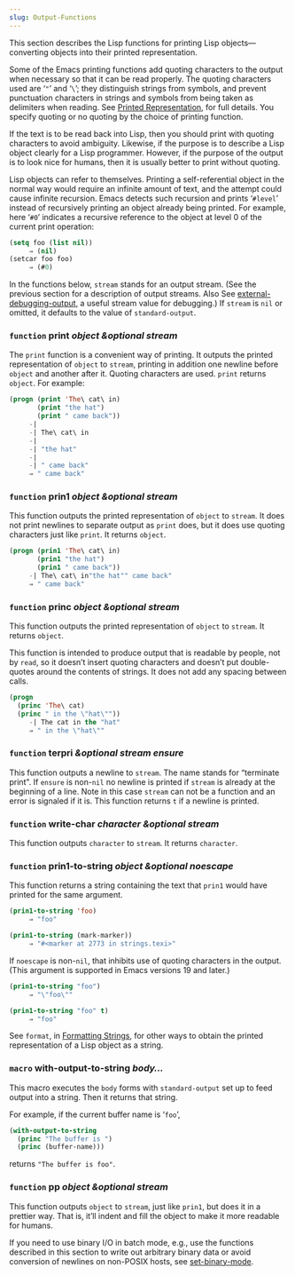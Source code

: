 ```yaml
---
slug: Output-Functions
---
```


This section describes the Lisp functions for printing Lisp objects—converting objects into their printed representation.

Some of the Emacs printing functions add quoting characters to the output when necessary so that it can be read properly. The quoting characters used are ‘`"`’ and ‘`\`’; they distinguish strings from symbols, and prevent punctuation characters in strings and symbols from being taken as delimiters when reading. See [Printed Representation](/docs/elisp/Printed-Representation), for full details. You specify quoting or no quoting by the choice of printing function.

If the text is to be read back into Lisp, then you should print with quoting characters to avoid ambiguity. Likewise, if the purpose is to describe a Lisp object clearly for a Lisp programmer. However, if the purpose of the output is to look nice for humans, then it is usually better to print without quoting.

Lisp objects can refer to themselves. Printing a self-referential object in the normal way would require an infinite amount of text, and the attempt could cause infinite recursion. Emacs detects such recursion and prints ‘`#level`’ instead of recursively printing an object already being printed. For example, here ‘`#0`’ indicates a recursive reference to the object at level 0 of the current print operation:

```lisp
(setq foo (list nil))
     ⇒ (nil)
(setcar foo foo)
     ⇒ (#0)
```

In the functions below, `stream` stands for an output stream. (See the previous section for a description of output streams. Also See [external-debugging-output](/docs/elisp/external_002ddebugging_002doutput), a useful stream value for debugging.) If `stream` is `nil` or omitted, it defaults to the value of `standard-output`.

### <span className="tag function">`function`</span> **print** *object \&optional stream*

The `print` function is a convenient way of printing. It outputs the printed representation of `object` to `stream`, printing in addition one newline before `object` and another after it. Quoting characters are used. `print` returns `object`. For example:

```lisp
(progn (print 'The\ cat\ in)
       (print "the hat")
       (print " came back"))
     -|
     -| The\ cat\ in
     -|
     -| "the hat"
     -|
     -| " came back"
     ⇒ " came back"
```

### <span className="tag function">`function`</span> **prin1** *object \&optional stream*

This function outputs the printed representation of `object` to `stream`. It does not print newlines to separate output as `print` does, but it does use quoting characters just like `print`. It returns `object`.

```lisp
(progn (prin1 'The\ cat\ in)
       (prin1 "the hat")
       (prin1 " came back"))
     -| The\ cat\ in"the hat"" came back"
     ⇒ " came back"
```

### <span className="tag function">`function`</span> **princ** *object \&optional stream*

This function outputs the printed representation of `object` to `stream`. It returns `object`.

This function is intended to produce output that is readable by people, not by `read`, so it doesn’t insert quoting characters and doesn’t put double-quotes around the contents of strings. It does not add any spacing between calls.

```lisp
(progn
  (princ 'The\ cat)
  (princ " in the \"hat\""))
     -| The cat in the "hat"
     ⇒ " in the \"hat\""
```

### <span className="tag function">`function`</span> **terpri** *\&optional stream ensure*

This function outputs a newline to `stream`. The name stands for “terminate print". If `ensure` is non-`nil` no newline is printed if `stream` is already at the beginning of a line. Note in this case `stream` can not be a function and an error is signaled if it is. This function returns `t` if a newline is printed.

### <span className="tag function">`function`</span> **write-char** *character \&optional stream*

This function outputs `character` to `stream`. It returns `character`.

### <span className="tag function">`function`</span> **prin1-to-string** *object \&optional noescape*

This function returns a string containing the text that `prin1` would have printed for the same argument.

```lisp
(prin1-to-string 'foo)
     ⇒ "foo"
```

```lisp
(prin1-to-string (mark-marker))
     ⇒ "#<marker at 2773 in strings.texi>"
```

If `noescape` is non-`nil`, that inhibits use of quoting characters in the output. (This argument is supported in Emacs versions 19 and later.)

```lisp
(prin1-to-string "foo")
     ⇒ "\"foo\""
```

```lisp
(prin1-to-string "foo" t)
     ⇒ "foo"
```

See `format`, in [Formatting Strings](/docs/elisp/Formatting-Strings), for other ways to obtain the printed representation of a Lisp object as a string.

### <span className="tag macro">`macro`</span> **with-output-to-string** *body…*

This macro executes the `body` forms with `standard-output` set up to feed output into a string. Then it returns that string.

For example, if the current buffer name is ‘`foo`’,

```lisp
(with-output-to-string
  (princ "The buffer is ")
  (princ (buffer-name)))
```

returns `"The buffer is foo"`.

### <span className="tag function">`function`</span> **pp** *object \&optional stream*

This function outputs `object` to `stream`, just like `prin1`, but does it in a prettier way. That is, it’ll indent and fill the object to make it more readable for humans.

If you need to use binary I/O in batch mode, e.g., use the functions described in this section to write out arbitrary binary data or avoid conversion of newlines on non-POSIX hosts, see [set-binary-mode](/docs/elisp/Input-Functions).
